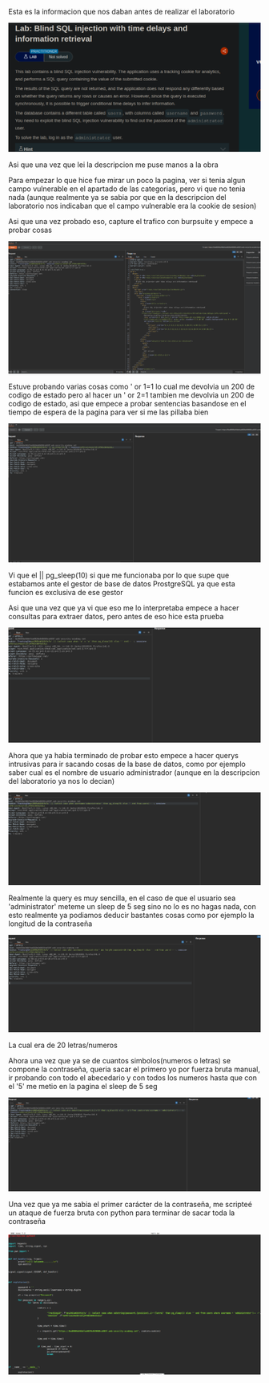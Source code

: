 Esta es la informacion que nos daban antes de realizar el laboratorio

![Descripción de la imagen](descripcion.png)

Asi que una vez que lei la descripcion me puse manos a la obra

Para empezar lo que hice fue mirar un poco la pagina, ver si tenia algun campo vulnerable en el apartado de las categorias, pero vi que no tenia nada (aunque realmente ya se sabia por que en la descripcion del laboratorio nos indicaban que el campo vulnerable era la cookie de sesion)

Asi que una vez probado eso, capture el trafico con burpsuite y empece a probar cosas

![2](2.png)


Estuve probando varias cosas como ' or 1=1 lo cual me devolvia un 200 de codigo de estado pero al hacer un ' or 2=1 tambien me devolvia un 200 de codigo de estado, asi que empece a probar sentencias basandose en el tiempo de espera de la pagina para ver si me las pillaba bien

![3](3.png)

Vi que el || pg_sleep(10) si que me funcionaba por lo que supe que estabamos ante el gestor de base de datos ProstgreSQL ya que esta funcion es exclusiva de ese gestor

Asi que una vez que ya vi que eso me lo interpretaba empece a hacer consultas para extraer datos, pero antes de eso hice esta prueba

![4](4.png)

Ahora que ya habia terminado de probar esto empece a hacer querys intrusivas para ir sacando cosas de la base de datos, como por ejemplo saber cual es el nombre de usuario administrador (aunque en la descripcion del laboratorio ya nos lo decian)

![5](5.png)

Realmente la query es muy sencilla, en el caso de que el usuario sea 'administrator' meteme un sleep de 5 seg sino no lo es no hagas nada, con esto realmente ya podiamos deducir bastantes cosas como por ejemplo la longitud de la contraseña

![6](6.png)

La cual era de 20 letras/numeros

Ahora una vez que ya se de cuantos simbolos(numeros o letras) se compone la contraseña, queria sacar el primero yo por fuerza bruta manual, ir probando con todo el abecedario y con todos los numeros hasta que con el '5' me metio en la pagina el sleep de 5 seg

![7](7.png)

Una vez que ya me sabia el primer carácter de la contraseña, me scripteé un ataque de fuerza bruta con python para terminar de sacar toda la contraseña

![script](script.png)



















